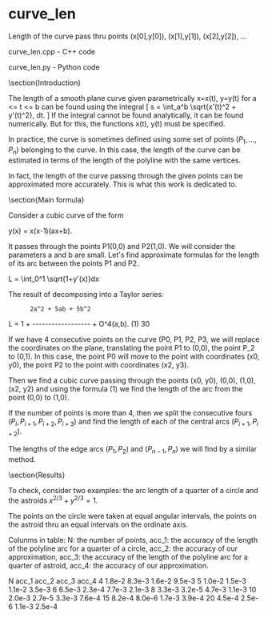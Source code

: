 # curve_len
Length of the curve pass thru points (x[0],y[0]), (x[1],y[1]), (x[2],y[2]), ... 

curve_len.cpp  - C++ code

curve_len.py   - Python code

\section{Introduction}

The length of a smooth plane curve given parametrically x=x(t), y=y(t) 
for a <= t <= b can be found using the integral
\[
 s = \int_a^b \sqrt{x'(t)^2 + y'(t)^2}\, dt.
\]
If the integral cannot be found analytically, it can be found
numerically. But for this, the functions x(t), y(t) must be
specified.

In practice, the curve is sometimes defined using some set of points
$(P_1, \dots, P_n)$ belonging to the curve. In this case, the length
of the curve can be estimated in terms of the length of the polyline
with the same vertices.

In fact, the length of the curve passing through the given points
can be approximated more accurately. This is what this work is
dedicated to.

\section{Main formula}

Consider a cubic curve of the form

 y(x) = x(x-1)(ax+b).

It passes through the points P1(0,0) and P2(1,0). We will
consider the parameters a and b are small. Let's find
approximate formulas for the length of its arc between the points
P1 and P2.

 L = \int_0^1 \sqrt{1+y'(x)}dx


The result of decomposing into a Taylor series:

          2a^2 + 5ab + 5b^2
 L = 1 + ------------------  + O^4(a,b).     (1)
                30 
 
If we have 4 consecutive points on the curve (P0, P1, P2, P3,
we will replace the coordinates on the plane, translating the point
P1 to (0,0), the point P_2 to (0,1). In this case, the
point P0 will move to the point with coordinates (x0, y0),
the point P2 to the point with coordinates (x2, y3).

Then we find a cubic curve passing through the points (x0, y0),
(0,0), (1,0), (x2, y2) and using the  formula (1) we
find the length of the arc from the point (0,0) to (1,0).

If the number of points is more than 4, then we split the
consecutive fours $(P_i, P_{i+1}, P_{i+2}, P_{i+3})$ and find the
length of each of the central arcs $(P_{i+1}, P_{i+2})$.

The lengths of the edge arcs $(P_1, P_2)$ and $(P_{n-1}, P_n)$ we
will find by a similar method.

\section{Results}

To check, consider two examples: the arc length of a quarter of a
circle and the astroids $x^{2/3} + y^{2/3}=1$.

The points on the circle were taken at equal angular intervals, the
points on the astroid thru an equal intervals on the ordinate axis.

Colunms in table:
N: the number of points,
acc_1: the accuracy of the length of the polyline arc for a quarter of a circle,
acc_2: the accuracy of our approximation,
acc_3: the accuracy of the length of the polyline arc for a quarter of astroid,
acc_4: the accuracy of our approximation.

   N     acc_1       acc_2      acc_3       acc_4
   4     1.8e-2     8.3e-3     1.6e-2      9.5e-3
   5     1.0e-2     1.5e-3     1.1e-2      3.5e-3
   6     6.5e-3     2.3e-4     7.7e-3      2.1e-3
   8     3.3e-3     3.2e-5     4.7e-3      1.1e-3
  10     2.0e-3     2.7e-5     3.3e-3      7.6e-4
  15     8.2e-4     8.0e-6     1.7e-3      3.9e-4
  20     4.5e-4     2.5e-6     1.1e-3      2.5e-4

